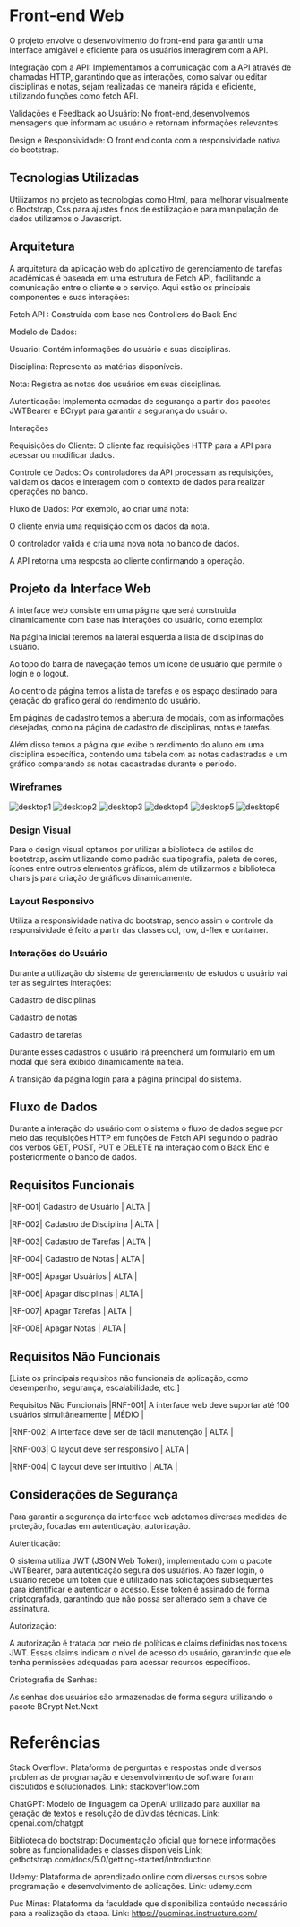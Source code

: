# Front-end Web

O projeto envolve o desenvolvimento do front-end para garantir uma interface amigável e eficiente para os usuários interagirem com a API.

Integração com a API: Implementamos a comunicação com a API através de chamadas HTTP, garantindo que as interações, como salvar ou editar disciplinas e notas, sejam realizadas de maneira rápida e eficiente, utilizando funções como fetch API. 

Validações e Feedback ao Usuário: No front-end,desenvolvemos mensagens que informam ao usuário e retornam informações relevantes.

Design e Responsividade: O front end conta com a responsividade nativa do bootstrap.

## Tecnologias Utilizadas

Utilizamos no projeto as tecnologias como Html, para melhorar visualmente o Bootstrap, Css para ajustes finos de estilização e para manipulação de dados utilizamos o Javascript.

## Arquitetura

A arquitetura da aplicação web do aplicativo de gerenciamento de tarefas acadêmicas é baseada em uma estrutura de Fetch API, facilitando a comunicação entre o cliente e o serviço. Aqui estão os principais componentes e suas interações:

Fetch API : Construída com base nos Controllers do Back End

Modelo de Dados:

Usuario: Contém informações do usuário e suas disciplinas.

Disciplina: Representa as matérias disponíveis.

Nota: Registra as notas dos usuários em suas disciplinas.

Autenticação: Implementa camadas de segurança a partir dos pacotes JWTBearer e BCrypt para garantir a segurança do usuário.

Interações

Requisições do Cliente: O cliente faz requisições HTTP para a API para acessar ou modificar dados.

Controle de Dados: Os controladores da API processam as requisições, validam os dados e interagem com o contexto de dados para realizar operações no banco.

Fluxo de Dados: Por exemplo, ao criar uma nota:

O cliente envia uma requisição com os dados da nota.

O controlador valida e cria uma nova nota no banco de dados.

A API retorna uma resposta ao cliente confirmando a operação.

## Projeto da Interface Web

A interface web consiste em uma página que será construida dinamicamente com base nas interações do usuário, como exemplo: 

Na página inicial teremos na lateral esquerda a lista de disciplinas do usuário.

Ao topo do barra de navegação temos um ícone de usuário que permite o login e o logout.

Ao centro da página temos a lista de tarefas e os espaço destinado para geração do gráfico geral do rendimento do usuário.

Em páginas de cadastro temos a abertura de modais, com as informações desejadas, como na página de cadastro de disciplinas, notas e tarefas.

Além disso temos a página que exibe o rendimento do aluno em uma disciplina específica, contendo uma tabela com as notas cadastradas e um gráfico comparando as notas cadastradas durante o período.

### Wireframes

![desktop1](https://github.com/user-attachments/assets/afeecc2e-8dae-4822-857d-3bd35e0fb40c)
![desktop2](https://github.com/user-attachments/assets/ab68be52-b63c-484d-83ff-52923a0e9a94)
![desktop3](https://github.com/user-attachments/assets/ff311498-3c88-4766-9056-65886b0af36a)
![desktop4](https://github.com/user-attachments/assets/1da768ea-6d77-4bb0-88cd-fae1875af35c)
![desktop5](https://github.com/user-attachments/assets/e3692b71-963b-42ac-8c4a-5fa4c79668be)
![desktop6](https://github.com/user-attachments/assets/746c579b-21ef-409d-91d1-3e7f6516463a)



### Design Visual

Para o design visual optamos por utilizar a biblioteca de estilos do bootstrap, assim utilizando como padrão sua tipografia, paleta de cores, ícones entre outros elementos gráficos, além de utilizarmos a biblioteca chars js para criação de gráficos dinamicamente.

### Layout Responsivo

Utiliza a responsividade nativa do bootstrap, sendo assim o controle da responsividade é feito a partir das classes col, row, d-flex e container.

### Interações do Usuário

Durante a utilização do sistema de gerenciamento de estudos o usuário vai ter as seguintes interações:

Cadastro de disciplinas

Cadastro de notas

Cadastro de tarefas

Durante esses cadastros o usuário irá preencherá um formulário em um modal que será exibido dinamicamente na tela.

A transição da página login para a página principal do sistema.
## Fluxo de Dados

Durante a interação do usuário com o sistema o fluxo de dados segue por meio das requisições HTTP em funções de Fetch API seguindo o padrão dos verbos GET, POST, PUT e DELETE na interação com o Back End e posteriormente o banco de dados.

## Requisitos Funcionais

|RF-001| Cadastro de Usuário | ALTA |

|RF-002| Cadastro de Disciplina | ALTA |

|RF-003| Cadastro de Tarefas | ALTA |

|RF-004| Cadastro de Notas | ALTA |

|RF-005| Apagar Usuários | ALTA |

|RF-006| Apagar disciplinas | ALTA |

|RF-007| Apagar Tarefas | ALTA |

|RF-008| Apagar Notas | ALTA |

## Requisitos Não Funcionais

[Liste os principais requisitos não funcionais da aplicação, como desempenho, segurança, escalabilidade, etc.]

Requisitos Não Funcionais
|RNF-001| A interface web deve suportar até 100 usuários simultâneamente | MÉDIO |

|RNF-002| A interface deve ser de fácil manutenção | ALTA |

|RNF-003| O layout deve ser responsivo | ALTA |

|RNF-004| O layout deve ser intuitivo | ALTA |


## Considerações de Segurança

Para garantir a segurança da interface web adotamos diversas medidas de proteção, focadas em autenticação, autorização.

Autenticação:

O sistema utiliza JWT (JSON Web Token), implementado com o pacote JWTBearer, para autenticação segura dos usuários. Ao fazer login, o usuário recebe um token que é utilizado nas solicitações subsequentes para identificar e autenticar o acesso. Esse token é assinado de forma criptografada, garantindo que não possa ser alterado sem a chave de assinatura.

Autorização:

A autorização é tratada por meio de políticas e claims definidas nos tokens JWT. Essas claims indicam o nível de acesso do usuário, garantindo que ele tenha permissões adequadas para acessar recursos específicos.

Criptografia de Senhas:

As senhas dos usuários são armazenadas de forma segura utilizando o pacote BCrypt.Net.Next.

# Referências

Stack Overflow: Plataforma de perguntas e respostas onde diversos problemas de programação e desenvolvimento de software foram discutidos e solucionados. Link: stackoverflow.com

ChatGPT: Modelo de linguagem da OpenAI utilizado para auxiliar na geração de textos e resolução de dúvidas técnicas. Link: openai.com/chatgpt

Biblioteca do bootstrap: Documentação oficial que fornece informações sobre as funcionalidades e classes disponíveis Link: getbotstrap.com/docs/5.0/getting-started/introduction

Udemy: Plataforma de aprendizado online com diversos cursos sobre programação e desenvolvimento de aplicações. Link: udemy.com

Puc Minas: Plataforma da faculdade que disponibiliza conteúdo necessário para a realização da etapa. Link: https://pucminas.instructure.com/
